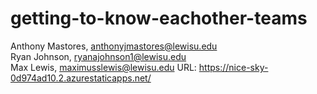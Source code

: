 # getting-to-know-eachother-teams
Anthony Mastores, anthonyjmastores@lewisu.edu<br/>
Ryan Johnson, ryanajohnson1@lewisu.edu<br/>
Max Lewis, maximusslewis@lewisu.edu
URL: https://nice-sky-0d974ad10.2.azurestaticapps.net/